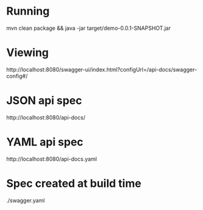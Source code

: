 # Running
mvn clean package && java -jar target/demo-0.0.1-SNAPSHOT.jar

# Viewing
http://localhost:8080/swagger-ui/index.html?configUrl=/api-docs/swagger-config#/

# JSON api spec
http://localhost:8080/api-docs/

# YAML api spec
http://localhost:8080/api-docs.yaml

# Spec created at build time
./swagger.yaml